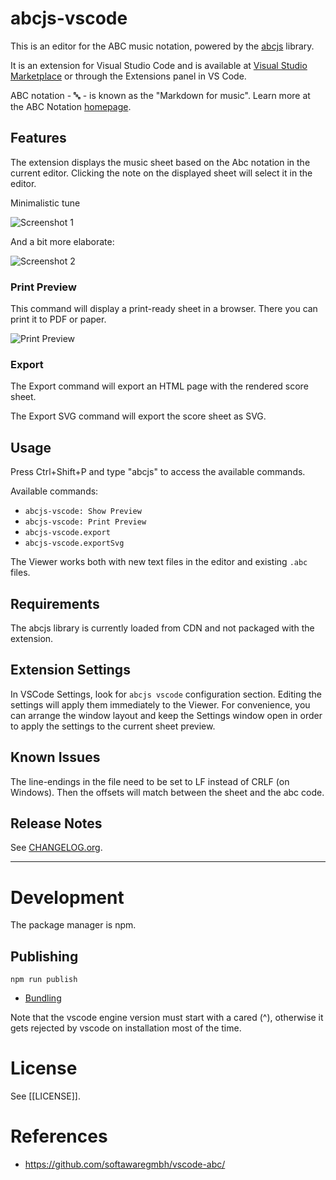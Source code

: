 # abcjs-vscode

This is an editor for the ABC music notation, powered by the [abcjs](https://abcjs.net/) library.

It is an extension for Visual Studio Code and is available at [Visual Studio Marketplace](https://marketplace.visualstudio.com/items?itemName=alensiljak.abcjs-vscode) or through the Extensions panel in VS Code.

ABC notation - 🔤 - is known as the "Markdown for music". Learn more at the ABC Notation [homepage](https://abcnotation.com/).

## Features

The extension displays the music sheet based on the Abc notation in the current editor.
Clicking the note on the displayed sheet will select it in the editor.

Minimalistic tune

![Screenshot 1](https://imgur.com/v5y0qVB.png)

And a bit more elaborate:

![Screenshot 2](https://imgur.com/HMILUbe.png)

### Print Preview

This command will display a print-ready sheet in a browser. There you can print it to PDF or paper.

![Print Preview](https://imgur.com/4enTxxd.png)

### Export

The Export command will export an HTML page with the rendered score sheet.

The Export SVG command will export the score sheet as SVG.

## Usage

Press Ctrl+Shift+P and type "abcjs" to access the available commands.

Available commands: 
- `abcjs-vscode: Show Preview`
- `abcjs-vscode: Print Preview`
- `abcjs-vscode.export`
- `abcjs-vscode.exportSvg`

The Viewer works both with new text files in the editor and existing `.abc` files.

## Requirements

The abcjs library is currently loaded from CDN and not packaged with the extension.

## Extension Settings

In VSCode Settings, look for `abcjs vscode` configuration section. Editing the settings will apply them immediately to the Viewer. For convenience, you can arrange the window layout and keep the Settings window open in order to apply the settings to the current sheet preview.

<!--
Include if your extension adds any VS Code settings through the `contributes.configuration` extension point.

For example:

This extension contributes the following settings:

* `myExtension.enable`: enable/disable this extension
* `myExtension.thing`: set to `blah` to do something
-->

## Known Issues

The line-endings in the file need to be set to LF instead of CRLF (on Windows). Then the offsets will match between the sheet and the abc code.

## Release Notes

See [CHANGELOG.org](CHANGELOG.org).

--------------------------------------------------------------------------------------------------

# Development

The package manager is npm.

## Publishing

`npm run publish`

- [Bundling](https://code.visualstudio.com/api/working-with-extensions/bundling-extension)

Note that the vscode engine version must start with a cared (^), otherwise it gets rejected by vscode on installation most of the time.

# License

See [[LICENSE]].

# References

- https://github.com/softawaregmbh/vscode-abc/

<!--
Documentation:

- [vscode API](https://code.visualstudio.com/api)
- [Samples](https://github.com/Microsoft/vscode-extension-samples)
- Editor
  - [Custom Editor](https://code.visualstudio.com/api/extension-guides/custom-editors)
  - [Editing sample](https://github.com/microsoft/vscode-extension-samples/blob/master/document-editing-sample/src/extension.ts#L8-L20)
  - [Show Offset extension](https://github.com/ramya-rao-a/show-offset/blob/master/src/extension.ts)
- [Text Document Show Options](https://code.visualstudio.com/api/references/vscode-api#TextDocumentShowOptions)
- [Syntax](https://code.visualstudio.com/api/language-extensions/syntax-highlight-guide)
- [Publishing](https://code.visualstudio.com/api/working-with-extensions/publishing-extension)

vsce publish
Use a local version with
npm run publish
~yarn vsce publish~.
-->

